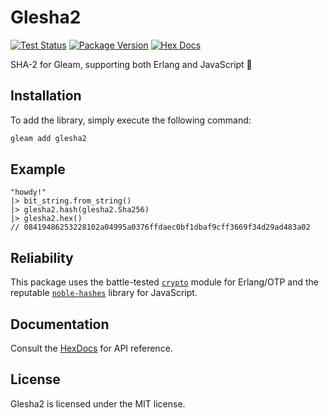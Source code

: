# Glesha2

[![Test Status](https://github.com/bunopnu/glesha2/actions/workflows/test.yml/badge.svg)](https://github.com/bunopnu/glesha2/actions/workflows/test.yml)
[![Package Version](https://img.shields.io/hexpm/v/glesha2)](https://hex.pm/packages/glesha2)
[![Hex Docs](https://img.shields.io/badge/hex-docs-ffaff3)](https://hexdocs.pm/glesha2/)

SHA-2 for Gleam, supporting both Erlang and JavaScript 💖

## Installation

To add the library, simply execute the following command:

```sh
gleam add glesha2
```

## Example

```gleam
"howdy!"
|> bit_string.from_string()
|> glesha2.hash(glesha2.Sha256)
|> glesha2.hex()
// 08419486253228102a04995a0376ffdaec0bf1dbaf9cff3669f34d29ad483a02
```

## Reliability

This package uses the battle-tested [`crypto`](https://www.erlang.org/doc/man/crypto) module for Erlang/OTP and the reputable [`noble-hashes`](https://github.com/paulmillr/noble-hashes) library for JavaScript.

## Documentation

Consult the [HexDocs](https://hexdocs.pm/glesha2/) for API reference.

## License

Glesha2 is licensed under the MIT license.
